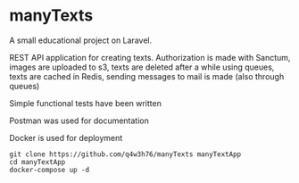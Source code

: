 # manyTexts

A small educational project on Laravel. 

REST API application for creating texts. 
Authorization is made with Sanctum, images are uploaded to s3, texts are deleted after a while using queues, texts are cached in Redis, sending messages to mail is made (also through queues)

Simple functional tests have been written

Postman was used for documentation

Docker is used for deployment
```
git clone https://github.com/q4w3h76/manyTexts manyTextApp
cd manyTextApp
docker-compose up -d
```
